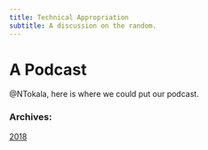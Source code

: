 ```yaml
---
title: Technical Appropriation
subtitle: A discussion on the random.
---
```


# A Podcast

@NTokala, here is where we could put our podcast.

### Archives:
[2018](/2018/indexp2018)




##
